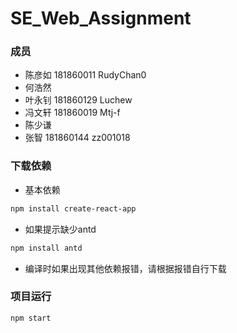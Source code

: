 # SE_Web_Assignment

### 成员
- 陈彦如 181860011 RudyChan0
- 何浩然
- 叶永钊 181860129 Luchew
- 冯文轩 181860019 Mtj-f
- 陈少谦
- 张智 181860144 zz001018

### 下载依赖
- 基本依赖
```bash
npm install create-react-app
```
- 如果提示缺少antd
```bash
npm install antd
```
- 编译时如果出现其他依赖报错，请根据报错自行下载

### 项目运行
```bash
npm start
```
